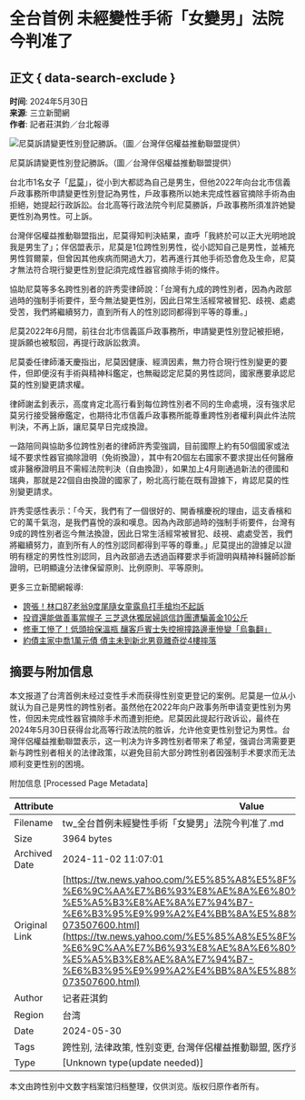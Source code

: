 # 全台首例 未經變性手術「女變男」法院今判准了

## 正文 { data-search-exclude }


**时间**: 2024年5月30日  
**来源**: 三立新聞網  
**作者**: 記者莊淇鈞／台北報導  

![尼莫訴請變更性別登記勝訴。（圖／台灣伴侶權益推動聯盟提供）](https://s.yimg.com/ny/api/res/1.2/4spI1I6llBNZ8g4WKE0IuA--/YXBwaWQ9aGlnaGxhbmRlcjt3PTk2MDtoPTk2MDtjZj13ZWJw/https://media.zenfs.com/ko/setn.com.tw/f0885470f7ccc8464d7bee596472dd66)

尼莫訴請變更性別登記勝訴。（圖／台灣伴侶權益推動聯盟提供）

台北市1名女子「[尼莫](https://tw.news.yahoo.com/tag/尼莫)」，從小到大都認為自己是男生，但他2022年向台北市信義戶政事務所申請變更性別登記為男性，戶政事務所以她未完成性器官摘除手術為由拒絕，她提起行政訴訟。台北高等行政法院今判尼莫勝訴，戶政事務所須准許她變更性別為男性。可上訴。

台灣伴侶權益推動聯盟指出，尼莫得知判決結果，直呼「我終於可以正大光明地說我是男生了」；伴侶盟表示，尼莫是1位跨性別男性，從小認知自己是男性，並補充男性賀爾蒙，但曾因其他疾病而開過大刀，若再進行其他手術恐會危及生命，尼莫才無法符合現行變更性別登記須完成性器官摘除手術的條件。

協助尼莫等多名跨性別者的許秀雯律師說：「台灣有九成的跨性別者，因為內政部過時的強制手術要件，至今無法變更性別，因此日常生活經常被冒犯、歧視、處處受苦，我們將繼續努力，直到所有人的性別認同都得到平等的尊重。」

尼莫2022年6月間，前往台北市信義區戶政事務所，申請變更性別登記被拒絕，提訴願也被駁回，再提行政訴訟救濟。

尼莫委任律師潘天慶指出，尼莫因健康、經濟因素，無力符合現行性別變更的要件，但即便沒有手術與精神科鑑定，也無礙認定尼莫的男性認同，國家應要承認尼莫的性別變更請求權。

律師謝孟釗表示，高度肯定北高行看到每位跨性別者不同的生命處境，沒有強求尼莫另行接受醫療鑑定，也期待北市信義戶政事務所能尊重跨性別者權利與此件法院判決，不再上訴，讓尼莫早日完成換證。

一路陪同與協助多位跨性別者的律師許秀雯強調，目前國際上約有50個國家或法域不要求性器官摘除證明（免術換證），其中有20個左右國家不要求提出任何醫療或非醫療證明且不需經法院判決（自由換證），如果加上4月剛通過新法的德國和瑞典，那就是22個自由換證的國家了，盼北高行能在既有證據下，肯認尼莫的性別變更請求。

許秀雯感性表示：「今天，我們有了一個很好的、開香檳慶祝的理由，這支香檳和它的萬千氣泡，是我們喜悅的淚和嘆息。因為內政部過時的強制手術要件，台灣有9成的跨性別者迄今無法換證，因此日常生活經常被冒犯、歧視、處處受苦，我們將繼續努力，直到所有人的性別認同都得到平等的尊重。」尼莫提出的證據足以證明有穩定的男性性別認同，且內政部過去透過函釋要求手術證明與精神科醫師診斷證明，已明顯違分法律保留原則、比例原則、平等原則。

更多三立新聞網報導:
- [誇張！林口87老翁9度尾隨女童露鳥打手槍均不起訴](https://www.setn.com/News.aspx?NewsID=1476764&from=y)  
- [投資還能做善事當幌子 三芝退休獨居婦誤信詐團遭騙黃金10公斤](https://www.setn.com/News.aspx?NewsID=1476726&from=y)  
- [修車工慘了！低頭撿保溫瓶 釀客戶賓士失控擦撞路邊車慘變「烏龜翻」](https://www.setn.com/News.aspx?NewsID=1476469&from=y)  
- [約債主家中喬1萬元債 債主未到新北男竟離奇從4樓摔落](https://www.setn.com/News.aspx?NewsID=1476428&from=y)

## 摘要与附加信息

<!-- tcd_abstract -->
本文报道了台湾首例未经过变性手术而获得性别变更登记的案例。尼莫是一位从小就认为自己是男性的跨性别者。虽然他在2022年向户政事务所申请变更性别为男性，但因未完成性器官摘除手术而遭到拒绝。尼莫因此提起行政诉讼，最终在2024年5月30日获得台北高等行政法院的胜诉，允许他变更性别登记为男性。台灣伴侶權益推動聯盟表示，这一判决为许多跨性别者带来了希望，强调台湾需要更新与跨性别者相关的法律政策，以避免目前大部分跨性别者因强制手术要求而无法顺利变更性别的困境。
<!-- tcd_abstract_end -->

附加信息 [Processed Page Metadata]

| Attribute       | Value                                  |
|-----------------|----------------------------------------|
| Filename        | tw_全台首例未經變性手術「女變男」法院今判准了.md                             |
| Size            | 3964 bytes                           |
| Archived Date   | 2024-11-02 11:07:01                             |
| Original Link   | [https://tw.news.yahoo.com/%E5%85%A8%E5%8F%B0%E9%A6%96%E4%BE%8B-%E6%9C%AA%E7%B6%93%E8%AE%8A%E6%80%A7%E6%89%8B%E8%A1%93-%E5%A5%B3%E8%AE%8A%E7%94%B7-%E6%B3%95%E9%99%A2%E4%BB%8A%E5%88%A4%E5%87%86%E4%BA%86-073507600.html](https://tw.news.yahoo.com/%E5%85%A8%E5%8F%B0%E9%A6%96%E4%BE%8B-%E6%9C%AA%E7%B6%93%E8%AE%8A%E6%80%A7%E6%89%8B%E8%A1%93-%E5%A5%B3%E8%AE%8A%E7%94%B7-%E6%B3%95%E9%99%A2%E4%BB%8A%E5%88%A4%E5%87%86%E4%BA%86-073507600.html)                       |
| Author          | 记者莊淇鈞                               |
| Region          | 台湾                               |
| Date            | 2024-05-30                                 |
| Tags            | 跨性别, 法律政策, 性别变更, 台灣伴侶權益推動聯盟, 医疗资源                                 |
| Type            | [Unknown type(update needed)]                                 |
<!-- tcd_table_end -->

本文由跨性别中文数字档案馆归档整理，仅供浏览。版权归原作者所有。
